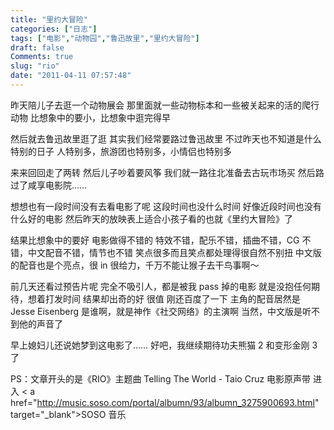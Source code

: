 ```yaml
---
title: "里约大冒险"
categories: ["日志"]
tags: ["电影","动物园","鲁迅故里","里约大冒险"]
draft: false
Comments: true
slug: "rio"
date: "2011-04-11 07:57:48"
---
```


昨天陪儿子去逛一个动物展会
那里面就一些动物标本和一些被关起来的活的爬行动物
比想象中的要小，比想象中逛完得早

然后就去鲁迅故里逛了逛
其实我们经常要路过鲁迅故里
不过昨天也不知道是什么特别的日子
人特别多，旅游团也特别多，小情侣也特别多

来来回回走了两转
然后儿子吵着要风筝
我们就一路往北准备去古玩市场买
然后路过了咸享电影院……

想想也有一段时间没有去看电影了呢
这段时间也没什么时间
好像近段时间也没有什么好的电影
然后昨天的放映表上适合小孩子看的也就《里约大冒险》了

结果比想象中的要好
电影做得不错的
特效不错，配乐不错，插曲不错，CG 不错，中文配音不错，情节也不错
笑点很多而且笑点都处理得很自然不别扭
中文版的配音也是个亮点，很 in 很给力，千万不能让猴子去干鸟事啊～

前几天还看过预告片呢
完全不吸引人，都是被我 pass 掉的电影
就是没抱任何期待，想着打发时间
结果却出奇的好
很值
刚还百度了一下
主角的配音居然是 Jesse Eisenberg
是谁啊，就是神作《社交网络》的主演啊
当然，中文版是听不到他的声音了

早上媳妇儿还说她梦到这电影了……
好吧，我继续期待功夫熊猫 2 和变形金刚 3 了

PS：文章开头的是《RIO》主题曲  Telling The World - Taio Cruz 
电影原声带 进入 < a href="http://music.soso.com/portal/albumn/93/albumn_3275900693.html" target="_blank">SOSO 音乐 </a>

